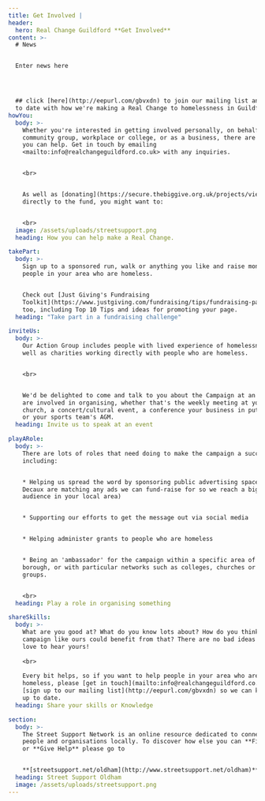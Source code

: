 ```yaml
---
title: Get Involved |
header:
  hero: Real Change Guildford **Get Involved**
content: >-
  # News


  Enter news here




  ## click [here](http://eepurl.com/gbvxdn) to join our mailing list and stay up
  to date with how we're making a Real Change to homelessness in Guildford
howYou:
  body: >-
    Whether you're interested in getting involved personally, on behalf of your
    community group, workplace or college, or as a business, there are many ways
    you can help. Get in touch by emailing
    <mailto:info@realchangeguildford.co.uk> with any inquiries.


    <br>


    As well as [donating](https://secure.thebiggive.org.uk/projects/view/31176)
    directly to the fund, you might want to:


    <br>
  image: /assets/uploads/streetsupport.png
  heading: How you can help make a Real Change.

takePart:
  body: >-
    Sign up to a sponsored run, walk or anything you like and raise money for
    people in your area who are homeless.


    Check out [Just Giving's Fundraising
    Toolkit](https://www.justgiving.com/fundraising/tips/fundraising-page-toolkit)
    too, including Top 10 Tips and ideas for promoting your page.
  heading: "Take part in a fundraising challenge"

inviteUs:
  body: >-
    Our Action Group includes people with lived experience of homelessness as
    well as charities working directly with people who are homeless. 


    <br>


    We'd be delighted to come and talk to you about the Campaign at an event you
    are involved in organising, whether that's the weekly meeting at your
    church, a concert/cultural event, a conference your business in putting on
    or your sports team's AGM. 
  heading: Invite us to speak at an event

playARole:
  body: >-
    There are lots of roles that need doing to make the campaign a success,
    including:


    * Helping us spread the word by sponsoring public advertising space (JC
    Decaux are matching any ads we can fund-raise for so we reach a bigger
    audience in your local area)


    * Supporting our efforts to get the message out via social media


    * Helping administer grants to people who are homeless


    * Being an 'ambassador' for the campaign within a specific area of the
    borough, or with particular networks such as colleges, churches or community
    groups.


    <br>
  heading: Play a role in organising something

shareSkills:
  body: >-
    What are you good at? What do you know lots about? How do you think a
    campaign like ours could benefit from that? There are no bad ideas and we'd
    love to hear yours! 
    
    <br>
    
    Every bit helps, so if you want to help people in your area who are
    homeless, please [get in touch](mailto:info@realchangeguildford.co.uk) or
    [sign up to our mailing list](http://eepurl.com/gbvxdn) so we can keep you
    up to date.
  heading: Share your skills or Knowledge

section:
  body: >-
    The Street Support Network is an online resource dedicated to connecting
    people and organisations locally. To discover how else you can **Find Help**
    or **Give Help** please go to 


    **[streetsupport.net/oldham](http://www.streetsupport.net/oldham)**
  heading: Street Support Oldham
  image: /assets/uploads/streetsupport.png
---
```


